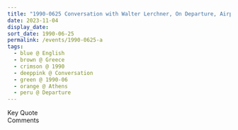 ```yaml
---
title: "1990-0625 Conversation with Walter Lerchner, On Departure, Airport, Athens, Greece"
date: 2023-11-04
display_date: 
sort_date: 1990-06-25
permalink: /events/1990-0625-a
tags:
  - blue @ English
  - brown @ Greece
  - crimson @ 1990
  - deeppink @ Conversation
  - green @ 1990-06
  - orange @ Athens
  - peru @ Departure
---
```


<wave-list>
  <list-title color="green" width="75">Key Quote</list-title>
  <list-item color="BlanchedAlmond"  width="200"></list-item>
  <list-item color="Lavender"></list-item>
  <list-item color="BlanchedAlmond"></list-item>
</wave-list>

<br>

<wave-list>
  <list-title color="green" width="75">Comments</list-title>
  <list-item color="BlanchedAlmond"  width="200"></list-item>
  <list-item color="Lavender"></list-item>
  <list-item color="BlanchedAlmond"></list-item>
</wave-list>